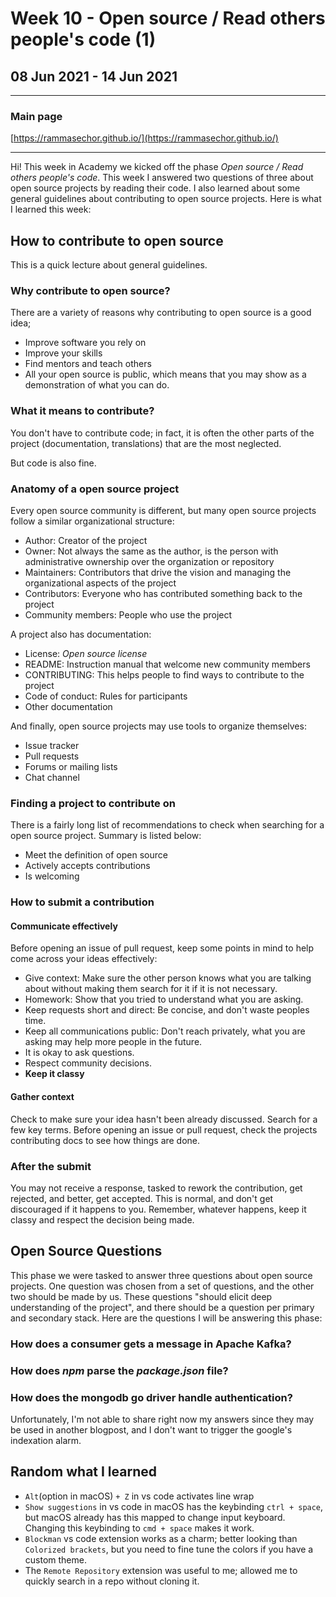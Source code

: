 # Week 10 - Open source / Read others people's code (1)

## 08 Jun 2021 - 14 Jun 2021

---

### Main page

[https://rammasechor.github.io/](https://rammasechor.github.io/)

---

Hi! This week in Academy we kicked off the phase *Open source / Read others people's code*. This week I answered two questions of three about open source projects by reading their code. I also learned about some general guidelines about contributing to open source projects. Here is what I learned this week:

## How to contribute to open source

This is a quick lecture about general guidelines.

### Why contribute to open source?

There are a variety of reasons why contributing to open source is a good idea;

- Improve software you rely on
- Improve your skills
- Find mentors and teach others
- All your open source is public, which means that you may show as a demonstration of what you can do.

### What it means to contribute?

You don't have to contribute code; in fact, it is often the other parts of the project (documentation, translations) that are the most neglected.

But code is also fine.

### Anatomy of a open source project

Every open source community is different, but many open source projects follow a similar organizational structure:

- Author: Creator of the project
- Owner: Not always the same as the author, is the person with administrative ownership over the organization or repository
- Maintainers: Contributors that drive the vision and managing the organizational aspects of the project
- Contributors: Everyone who has contributed something back to the project
- Community members: People who use the project

A project also has documentation:

- License: *Open source license*
- README: Instruction manual that welcome new community members
- CONTRIBUTING: This helps people to find ways to contribute to the project
- Code of conduct: Rules for participants
- Other documentation

And finally, open source projects may use tools to organize themselves:

- Issue tracker
- Pull requests
- Forums or mailing lists
- Chat channel

### Finding a project to contribute on

There is a fairly long list of recommendations to check when searching for a open source project. Summary is listed below:

- Meet the definition of open source
- Actively accepts contributions
- Is welcoming

### How to submit a contribution

#### Communicate effectively

Before opening an issue of pull request, keep some points in mind to help come across your ideas effectively:

- Give context: Make sure the other person knows what you are talking about without making them search for it if it is not necessary.
- Homework: Show that you tried to understand what you are asking.
- Keep requests short and direct: Be concise, and don't waste peoples time.
- Keep all communications public: Don't reach privately, what you are asking may help more people in the future.
- It is okay to ask questions.
- Respect community decisions.
- **Keep it classy**

#### Gather context

Check to make sure your idea hasn't been already discussed. Search for a few key terms. Before opening an issue or pull request, check the projects contributing docs to see how things are done.

### After the submit

You may not receive a response, tasked to rework the contribution, get rejected, and better, get accepted. This is normal, and don't get discouraged if it happens to you. Remember, whatever happens, keep it classy and respect the decision being made.

## Open Source Questions

This phase we were tasked to answer three questions about open source projects. One question was chosen from a set of questions, and the other two should be made by us. These questions "should elicit deep understanding of the project", and there should be a question per primary and secondary stack. Here are the questions I will be answering this phase:

### How does a consumer gets a message in Apache Kafka?

### How does *npm* parse the *package.json* file?

### How does the mongodb go driver handle authentication?

Unfortunately, I'm not able to share right now my answers since they may be used in another blogpost, and I don't want to trigger the google's indexation alarm.

## Random what I learned

- `Alt`(option in macOS) `+ Z` in vs code activates line wrap
- `Show suggestions` in vs code in macOS has the keybinding `ctrl + space`, but macOS already has this mapped to change input keyboard. Changing this keybinding to `cmd + space` makes it work.
- `Blockman` vs code extension works as a charm; better looking than `Colorized brackets`, but you need to fine tune the colors if you have a custom theme.
- The `Remote Repository` extension was useful to me; allowed me to quickly search in a repo without cloning it.
